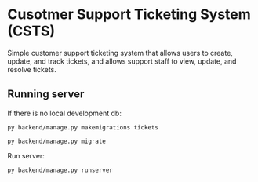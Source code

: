 # Cusotmer Support Ticketing System (CSTS)
Simple customer support ticketing system that allows users to create, update, and track tickets, and allows support staff to view, update, and resolve tickets.

## Running server
If there is no local development db:

`py backend/manage.py makemigrations tickets`

`py backend/manage.py migrate`

Run server:

`py backend/manage.py runserver`